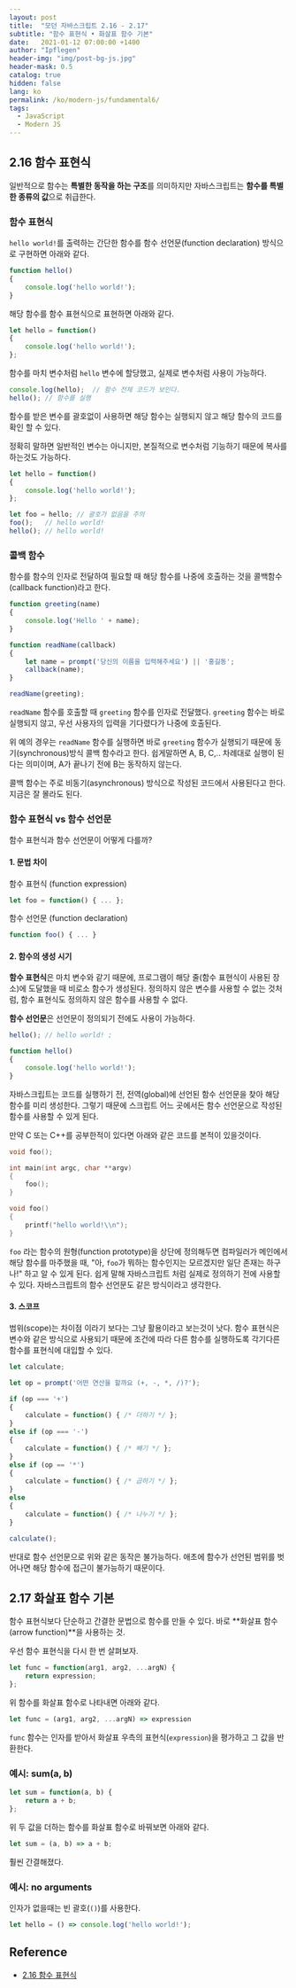 ```yaml
---
layout: post
title:  "모던 자바스크립트 2.16 - 2.17"
subtitle: "함수 표현식 • 화살표 함수 기본"
date:   2021-01-12 07:00:00 +1400
author: "Ipflegen"
header-img: "img/post-bg-js.jpg"
header-mask: 0.5
catalog: true
hidden: false
lang: ko
permalink: /ko/modern-js/fundamental6/
tags:
  - JavaScript
  - Modern JS 
---
```


## 2.16 함수 표현식

일반적으로 함수는 **특별한 동작을 하는 구조**를 의미하지만 자바스크립트는 **함수를 특별한 종류의 값**으로 취급한다.

### 함수 표현식

`hello world!`를 출력하는 간단한 함수를 함수 선언문(function declaration) 방식으로 구현하면 아래와 같다.

```jsx
function hello() 
{
    console.log('hello world!');
}
```

해당 함수를 함수 표현식으로 표현하면 아래와 같다.

```jsx
let hello = function() 
{
    console.log('hello world!');
};
```

함수를 마치 변수처럼 `hello` 변수에 할당했고, 실제로 변수처럼 사용이 가능하다.

```jsx
console.log(hello);  // 함수 전체 코드가 보인다.
hello(); // 함수를 실행
```

함수를 받은 변수를 괄호없이 사용하면 해당 함수는 실행되지 않고 해당 함수의 코드를 확인 할 수 있다.

정확히 말하면 일반적인 변수는 아니지만, 본질적으로 변수처럼 기능하기 때문에 복사를 하는것도 가능하다.

```jsx
let hello = function() 
{
    console.log('hello world!');
};

let foo = hello; // 괄호가 없음을 주의
foo();   // hello world!
hello(); // hello world!
```

### 콜백 함수

함수를 함수의 인자로 전달하여 필요할 때 해당 함수를 나중에 호출하는 것을 콜백함수(callback function)라고 한다.

```jsx
function greeting(name) 
{
    console.log('Hello ' + name);
}

function readName(callback) 
{
    let name = prompt('당신의 이름을 입력해주세요') || '홍길동';
    callback(name);
}

readName(greeting);
```

`readName` 함수를 호출할 때 `greeting` 함수를 인자로 전달했다. `greeting` 함수는 바로 실행되지 않고, 우선 사용자의 입력을 기다렸다가 나중에 호출된다.

위 예의 경우는 `readName` 함수를 실행하면 바로 `greeting` 함수가 실행되기 때문에 동기(synchronous)방식 콜백 함수라고 한다. 쉽게말하면 A, B, C,.. 차례대로 실행이 된다는 의미이며, A가 끝나기 전에 B는 동작하지 않는다.

콜백 함수는 주로 비동기(asynchronous) 방식으로 작성된 코드에서 사용된다고 한다. 지금은 잘 몰라도 된다.

### 함수 표현식 vs 함수 선언문

함수 표현식과 함수 선언문이 어떻게 다를까?

#### 1. 문법 차이

함수 표현식 (function expression)

```jsx
let foo = function() { ... };
```

함수 선언문 (function declaration)

```jsx
function foo() { ... }
```

#### 2. 함수의 생성 시기

**함수 표현식**은 마치 변수와 같기 때문에, 프로그램이 해당 줄(함수 표현식이 사용된 장소)에 도달했을 때 비로소 함수가 생성된다. 정의하지 않은 변수를 사용할 수 없는 것처럼, 함수 표현식도 정의하지 않은 함수를 사용할 수 없다.

**함수 선언문**은 선언문이 정의되기 전에도 사용이 가능하다.

```jsx
hello(); // hello world! ;

function hello() 
{
    console.log('hello world!');
}
```

자바스크립트는 코드를 실행하기 전, 전역(global)에 선언된 함수 선언문을 찾아 해당 함수를 미리 생성한다. 그렇기 때문에 스크립트 어느 곳에서든 함수 선언문으로 작성된 함수를 사용할 수 있게 된다.

만약 C 또는 C++를 공부한적이 있다면 아래와 같은 코드를 본적이 있을것이다.

```c
void foo();

int main(int argc, char **argv) 
{
    foo();
}

void foo() 
{
    printf("hello world!\\n");
}
```

`foo` 라는 함수의 원형(function prototype)을 상단에 정의해두면 컴파일러가 메인에서 해당 함수를 마주했을 때, "아, `foo`가 뭐하는 함수인지는 모르겠지만 일단 존재는 하구나!" 하고 알 수 있게 된다. 쉽게 말해 자바스크립트 처럼 실제로 정의하기 전에 사용할 수 있다. 자바스크립트의 함수 선언문도 같은 방식이라고 생각한다.

#### 3. 스코프

범위(scope)는 차이점 이라기 보다는 그냥 활용이라고 보는것이 낫다. 함수 표현식은 변수와 같은 방식으로 사용되기 때문에 조건에 따라 다른 함수를 실행하도록 각기다른 함수를 표현식에 대입할 수 있다.

```jsx
let calculate;

let op = prompt('어떤 연산을 할까요 (+, -, *, /)?');

if (op === '+') 
{
    calculate = function() { /* 더하기 */ };
}
else if (op === '-')
{
    calculate = function() { /* 빼기 */ };
}
else if (op == '*')
{
    calculate = function() { /* 곱하기 */ };
}
else
{
    calculate = function() { /* 나누기 */ };
}

calculate();
```

반대로 함수 선언문으로 위와 같은 동작은 불가능하다. 애초에 함수가 선언된 범위를 벗어나면 해당 함수에 접근이 불가능하기 때문이다.


## 2.17 화살표 함수 기본

함수 표현식보다 단순하고 간결한 문법으로 함수를 만들 수 있다. 바로 \*\*화살표 함수(arrow function)\*\*을 사용하는 것.

우선 함수 표현식을 다시 한 번 살펴보자.

```jsx
let func = function(arg1, arg2, ...argN) {
    return expression;
};
```

위 함수를 화살표 함수로 나타내면 아래와 같다.

```jsx
let func = (arg1, arg2, ...argN) => expression
```

`func` 함수는 인자를 받아서 화살표 우측의 표현식(`expression`)을 평가하고 그 값을 반환한다.

### 예시: sum(a, b)

```jsx
let sum = function(a, b) {
    return a + b;
};
```

위 두 값을 더하는 함수를 화살표 함수로 바꿔보면 아래와 같다.

```jsx
let sum = (a, b) => a + b;
```

훨씬 간결해졌다.

### 예시: no arguments

인자가 없을때는 빈 괄호(`()`)를 사용한다.

```jsx
let hello = () => console.log('hello world!');
```

## Reference
- [2.16 함수 표현식](https://ko.javascript.info/function-expressions)